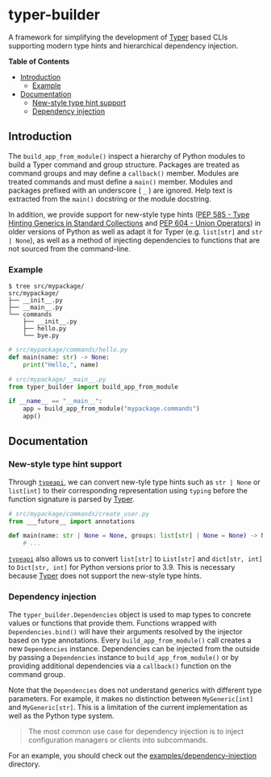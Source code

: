 # typer-builder

  [Typer]: https://typer.tiangolo.com/
  [pep585]: https://www.python.org/dev/peps/pep-0585/
  [pep604]: https://www.python.org/dev/peps/pep-0604/
  [typeapi]: https://github.com/NiklasRosenstein/python-typeapi

A framework for simplifying the development of [Typer][] based CLIs supporting modern type hints and hierarchical
dependency injection. 

__Table of Contents__

* [Introduction](#introduction)
  * [Example](#example)
* [Documentation](#documentation)
  * [New-style type hint support](#new-style-type-hint-support)
  * [Dependency injection](#dependency-injection)


## Introduction

The `build_app_from_module()` inspect a hierarchy of Python modules to build a Typer command and group structure.
Packages are treated as command groups and may define a `callback()` member. Modules are treated commands and must
define a `main()` member. Modules and packages prefixed with an underscore ( `_` ) are ignored. Help text is extracted
from the `main()` docstring or the module docstring.

In addition, we provide support for new-style type hints ([PEP 585 - Type Hinting Generics in Standard Collections][pep585]
and [PEP 604 - Union Operators][pep604]) in older versions of Python as well as adapt it for Typer (e.g. `list[str]`
and `str | None`), as well as a method of injecting dependencies to functions that are not sourced from the command-line.


### Example

```
$ tree src/mypackage/
src/mypackage/
├── __init__.py
├── __main__.py
└── commands
    ├── __init__.py
    ├── hello.py
    └── bye.py
```

```py
# src/mypackage/commands/hello.py
def main(name: str) -> None:
    print("Hello,", name)
```

```py
# src/mypackage/__main__.py
from typer_builder import build_app_from_module

if __name__ == "__main__":
    app = build_app_from_module("mypackage.commands")
    app()
```


## Documentation

### New-style type hint support

Through [`typeapi`][typeapi], we can convert new-tyle type hints such as `str | None` or `list[int]` to their corresponding
representation using `typing` before the function signature is parsed by [Typer][].

```py
# src/mypackage/commands/create_user.py
from ___future__ import annotations

def main(name: str | None = None, groups: list[str] | None = None) -> None:
    # ...
```

[`typeapi`][typeapi] also allows us to convert `list[str]` to `List[str]` and `dict[str, int]` to `Dict[str, int]` for
Python versions prior to 3.9. This is necessary because [Typer][] does not support the new-style type hints.

### Dependency injection

The `typer_builder.Dependencies` object is used to map types to concrete values or functions that provide them.
Functions wrapped with `Dependencies.bind()` will have their arguments resolved by the injector based on type
annotations. Every `build_app_from_module()` call creates a new `Dependencies` instance. Dependencies can be
injected from the outside by passing a `Dependencies` instance to `build_app_from_module()` or by providing
additional dependencies via a `callback()` function on the command group.

Note that the `Dependencies` does not understand generics with different type parameters. For example, it makes
no distinction between `MyGeneric[int]` and `MyGeneric[str]`. This is a limitation of the current implementation as well
as the Python type system.

> The most common use case for dependency injection is to inject configuration managers or clients into subcommands.

For an example, you should check out the [examples/dependency-injection](./examples/dependency-injection) directory.
